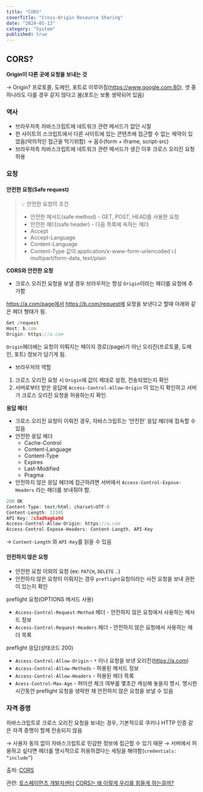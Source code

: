 ```yaml
---
title: "CORS"
coverTitle: "Cross-Origin Resource Sharing"
date: "2024-01-13"
category: "System"
published: true
---
```


## CORS?

**Origin이 다른 곳에 요청을 보내는 것**

→ Origin? 프로토콜, 도메인, 포트로 이루어짐(https://www.google.com:80), 셋 중 하나라도 다를 경우 같지 않다고 봄(포트는 보통 생략되어 있음)

### 역사

- 브라우저측 자바스크립트에 네트워크 관련 메서드가 없던 시절
- 한 사이트의 스크립트에서 다른 사이트에 있는 콘텐츠에 접근할 수 없는 제약이 있었음(악의적인 접근을 막기위함) → 꼼수(form + iframe, script-src)
- 브라우저측 자바스크립트에 네트워크 관련 메서드가 생긴 이후 크로스 오리진 요청 허용

### 요청

#### 안전한 요청(Safe request)

> 💡 안전한 요청의 조건
>
> - 안전한 메서드(safe method) - GET, POST, HEAD를 사용한 요청
> - 안전한 헤더(safe header) - 다음 목록에 속하는 헤더
> - Accept
> - Accept-Language
> - Content-Language
> - Content-Type 값이 application/x-www-form-urlencoded 나 multipart/form-data, text/plain

**CORS와 안전한 요청**

- 크로스 오리진 요청을 보낼 경우 브라우저는 항상 `Origin`이라는 헤더를 요청에 추가함

https://a.com/page에서 https://b.com/request에 요청을 보낸다고 할때 아래와 같은 헤더 형태가 됨.

```jsx
Get /request
Host: b.com
Origin: https://a.com
```

`Origin`헤더에는 요청이 이뤄지는 페이지 경로(/page)가 아닌 오리진(프로토콜, 도메인, 포트) 정보가 담기게 됨.

- 브라우저의 역할

1. 크로스 오리진 요청 시 `Origin`에 값이 제대로 설정, 전송되었는지 확인
2. 서버로부터 받은 응답에 `Access-Control-Allow-Origin` 이 있는지 확인하고 서버가 크로스 오리진 요청을 허용하는지 확인.

**응답 헤더**

- 크로스 오리진 요청이 이뤄진 경우, 자바스크립트는 ‘안전한’ 응답 헤더에 접속할 수 있음
- 안전한 응답 헤더
  - Cache-Control
  - Content-Language
  - Content-Type
  - Expires
  - Last-Modified
  - Pragma
- 안전하지 않은 응답 헤더에 접근하려면 서버에서 `Access-Control-Expose-Headers` 라는 헤더를 보내줘야 함.

```jsx
200 OK
Content-Type: text/html; charset=UTF-8
Content-Length: 12345
API-Key: 2c3ad9agka9d
Access-Control-Allow-Origin: https://a.com
Access-Control-Expose-Headers: Content-Langth, API-Key
```

→ `Content-Length` 와 `API-Key`를 읽을 수 있음

#### 안전하지 않은 요청

- 안전한 요청 이외의 요청 (ex: `PATCH`, `DELETE` ..)
- 안전하지 않은 요청이 이뤄지는 경우 `preflight`요청이라는 사전 요청을 보내 권한이 있는지 확인

preflight 요청(OPTIONS 메서드 사용)

- `Access-Control-Request-Method` 헤더 - 안전하지 않은 요청에서 사용하는 메서드 정보
- `Access-Control-Request-Headers` 헤더 - 안전하지 않은 요청에서 사용하는 헤더 목록

preflight 응답(상태코드 200)

- `Access-Control-Allow-Origin` - `*` 이나 요청을 보낸 오리진(https://a.com)
- `Access-Control-Allow-Methods` - 허용된 메서드 정보
- `Access-Control-Allow-Headers` - 허용된 헤더 목록
- `Acess-Control-Max-Age` - 퍼미션 체크 여부를 몇초간 캐싱해 놓을지 명시. 명시한 시간동안 preflight 요청을 생략한 채 안전하지 않은 요청을 보낼 수 있음

### 자격 증명

자바스크립트로 크로스 오리진 요청을 보내는 경우, 기본적으로 쿠키나 HTTP 인증 같은 자격 증명이 할께 전송되지 않음

→ 사용자 동의 없이 자바스크립트로 민감한 정보에 접근할 수 있기 때문
→ 서버에서 허용하고 싶다면 헤더를 명시적으로 허용하겠다는 세팅을 해야함(`credentials: “include”`)

출처:
[CORS](https://ko.javascript.info/fetch-crossorigin)

관련:
[토스페이먼츠 개발자센터](https://docs.tosspayments.com/resources/glossary/cors)
[CORS는 왜 이렇게 우리를 힘들게 하는걸까?](https://evan-moon.github.io/2020/05/21/about-cors/)
